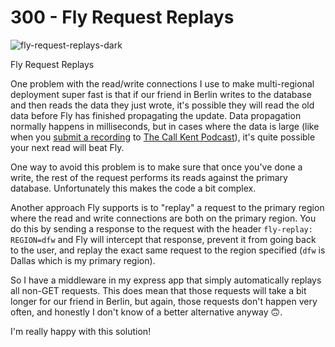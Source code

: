# 300 - Fly Request Replays

![fly-request-replays-dark](https://user-images.githubusercontent.com/12828104/149360924-07bc2c7b-765a-4f3d-af4f-c99c95e87da1.png)

Fly Request Replays

One problem with the read/write connections I use to make multi-regional deployment super fast is that if our friend in Berlin writes to the database and then reads the data they just wrote, it's possible they will read the old data before Fly has finished propagating the update. Data propagation normally happens in milliseconds, but in cases where the data is large (like when you [submit a recording](https://kentcdodds.com/calls/record/new) to [The Call Kent Podcast](https://kentcdodds.com/calls)), it's quite possible your next read will beat Fly.

One way to avoid this problem is to make sure that once you've done a write, the rest of the request performs its reads against the primary database. Unfortunately this makes the code a bit complex.

Another approach Fly supports is to "replay" a request to the primary region where the read and write connections are both on the primary region. You do this by sending a response to the request with the header ```fly-replay: REGION=dfw``` and Fly will intercept that response, prevent it from going back to the user, and replay the exact same request to the region specified (```dfw``` is Dallas which is my primary region).

So I have a middleware in my express app that simply automatically replays all non-GET requests. This does mean that those requests will take a bit longer for our friend in Berlin, but again, those requests don't happen very often, and honestly I don't know of a better alternative anyway 🙃.

I'm really happy with this solution!
